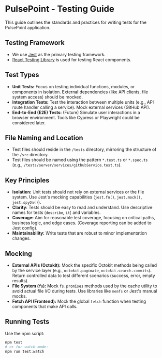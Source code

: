 # PulsePoint - Testing Guide

This guide outlines the standards and practices for writing tests for the PulsePoint application.

## Testing Framework

*   We use [Jest](https://jestjs.io/) as the primary testing framework.
*   [React Testing Library](https://testing-library.com/docs/react-testing-library/intro/) is used for testing React components.

## Test Types

*   **Unit Tests:** Focus on testing individual functions, modules, or components in isolation. External dependencies (like API clients, file system access) should be mocked.
*   **Integration Tests:** Test the interaction between multiple units (e.g., API route handler calling a service). Mock external services (GitHub API).
*   **End-to-End (E2E) Tests:** (Future) Simulate user interactions in a browser environment. Tools like Cypress or Playwright could be considered later.

## File Naming and Location

*   Test files should reside in the `/tests` directory, mirroring the structure of the `/src` directory.
*   Test files should be named using the pattern `*.test.ts` or `*.spec.ts` (e.g., `/tests/server/services/githubService.test.ts`).

## Key Principles

*   **Isolation:** Unit tests should not rely on external services or the file system. Use Jest's mocking capabilities (`jest.fn()`, `jest.mock()`, `jest.spyOn()`).
*   **Clarity:** Tests should be easy to read and understand. Use descriptive names for tests (`describe`, `it`) and variables.
*   **Coverage:** Aim for reasonable test coverage, focusing on critical paths, business logic, and edge cases. (Coverage reporting can be added to Jest config).
*   **Maintainability:** Write tests that are robust to minor implementation changes.

## Mocking

*   **External APIs (Octokit):** Mock the specific Octokit methods being called by the service layer (e.g., `octokit.paginate`, `octokit.search.commits`). Return controlled data to test different scenarios (success, error, empty results).
*   **File System (`fs`):** Mock `fs.promises` methods used by the cache utility to avoid actual file I/O during tests. Use libraries like `memfs` or Jest's manual mocks.
*   **Fetch API (Frontend):** Mock the global `fetch` function when testing components that make API calls.

## Running Tests

Use the npm script:

```bash
npm test 
# or for watch mode:
npm run test:watch
```
